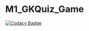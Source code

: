 # M1_GKQuiz_Game

[![Codacy Badge](https://api.codacy.com/project/badge/Grade/519f70d8511f4f5d96d9a431172f16fc)](https://app.codacy.com/gh/harini1708/M1_GKQuiz_Game?utm_source=github.com&utm_medium=referral&utm_content=harini1708/M1_GKQuiz_Game&utm_campaign=Badge_Grade_Settings)


